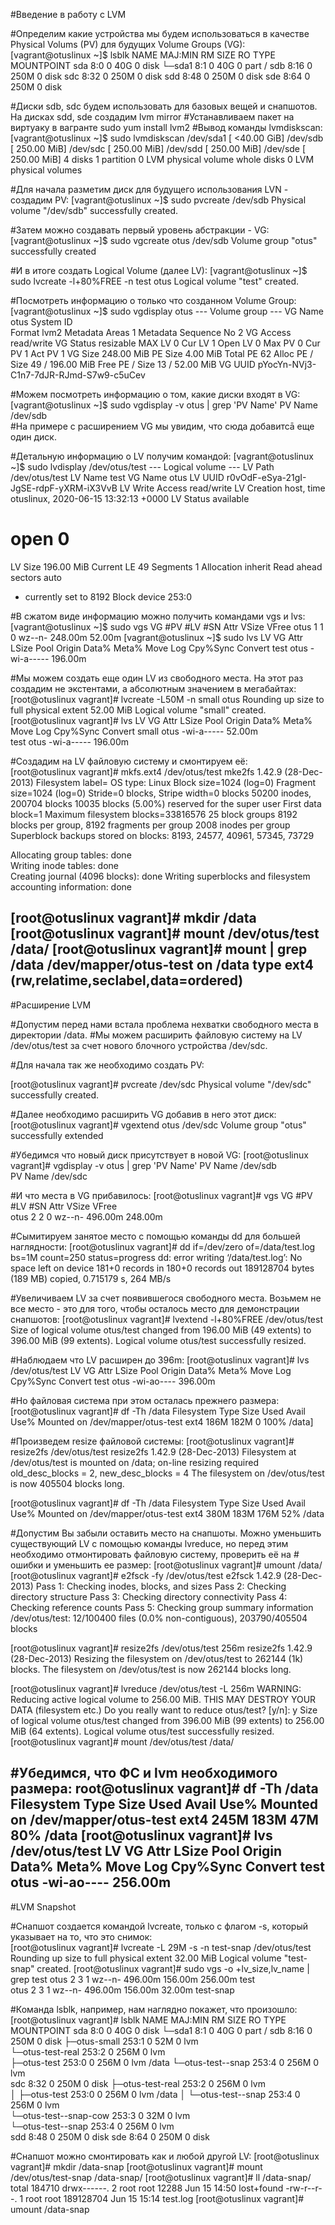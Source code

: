 #Введение в работу с LVM

#Определим какие устройства мы будем использоваться в качестве Physical Volums (PV) для будущих Volume Groups (VG):
[vagrant@otuslinux ~]$ lsblk
NAME   MAJ:MIN RM  SIZE RO TYPE MOUNTPOINT
sda      8:0    0   40G  0 disk 
└─sda1   8:1    0   40G  0 part /
sdb      8:16   0  250M  0 disk 
sdc      8:32   0  250M  0 disk 
sdd      8:48   0  250M  0 disk 
sde      8:64   0  250M  0 disk 

#Диски sdb, sdc будем использовать для базовых вещей и снапшотов. На дисках sdd, sde создадим lvm mirror
#Устанавливаем пакет на виртуаку в вагранте sudo yum install lvm2
#Вывод команды lvmdiskscan:
[vagrant@otuslinux ~]$ sudo lvmdiskscan
  /dev/sda1 [     <40.00 GiB] 
  /dev/sdb  [     250.00 MiB] 
  /dev/sdc  [     250.00 MiB] 
  /dev/sdd  [     250.00 MiB] 
  /dev/sde  [     250.00 MiB] 
  4 disks
  1 partition
  0 LVM physical volume whole disks
  0 LVM physical volumes

#Для начала разметим диск для будущего использования LVN - создадим PV:
[vagrant@otuslinux ~]$ sudo pvcreate /dev/sdb
  Physical volume "/dev/sdb" successfully created.

#Затем можно создавать первый уровень абстракции - VG:
[vagrant@otuslinux ~]$ sudo vgcreate otus /dev/sdb
  Volume group "otus" successfully created

#И в итоге создать Logical Volume (далее LV):
[vagrant@otuslinux ~]$ sudo lvcreate -l+80%FREE -n test otus
  Logical volume "test" created.

#Посмотреть информацию о только что созданном Volume Group:
[vagrant@otuslinux ~]$ sudo vgdisplay otus
  --- Volume group ---
  VG Name               otus
  System ID             
  Format                lvm2
  Metadata Areas        1
  Metadata Sequence No  2
  VG Access             read/write
  VG Status             resizable
  MAX LV                0
  Cur LV                1
  Open LV               0
  Max PV                0
  Cur PV                1
  Act PV                1
  VG Size               248.00 MiB
  PE Size               4.00 MiB
  Total PE              62
  Alloc PE / Size       49 / 196.00 MiB
  Free  PE / Size       13 / 52.00 MiB
  VG UUID               pYocYn-NVj3-C1n7-7dJR-RJmd-S7w9-c5uCev

  #Можем посмотреть информацию о том, какие диски входят в VG:
  [vagrant@otuslinux ~]$ sudo vgdisplay -v otus | grep 'PV Name'
  PV Name               /dev/sdb     
  #На примере с расширением VG мы увидим, что сюда добавитсā еще один диск.

  #Детальную информацию о LV получим командой:
  [vagrant@otuslinux ~]$ sudo  lvdisplay /dev/otus/test
  --- Logical volume ---
  LV Path                /dev/otus/test
  LV Name                test
  VG Name                otus
  LV UUID                r0vOdF-eSya-21gI-JgSE-rdpF-yXRM-iX3VvB
  LV Write Access        read/write
  LV Creation host, time otuslinux, 2020-06-15 13:32:13 +0000
  LV Status              available
  # open                 0
  LV Size                196.00 MiB
  Current LE             49
  Segments               1
  Allocation             inherit
  Read ahead sectors     auto
  - currently set to     8192
  Block device           253:0

  #В сжатом виде информацию можно получить командами vgs и lvs:
  [vagrant@otuslinux ~]$ sudo vgs
  VG   #PV #LV #SN Attr   VSize   VFree 
  otus   1   1   0 wz--n- 248.00m 52.00m
  [vagrant@otuslinux ~]$ sudo lvs
  LV   VG   Attr       LSize   Pool Origin Data%  Meta%  Move Log Cpy%Sync Convert
  test otus -wi-a----- 196.00m                     

#Мы можем создать еще один LV из свободного места. На этот раз создадим не
экстентами, а абсолютным значением в мегабайтах:
[root@otuslinux vagrant]# lvcreate -L50M -n small otus
  Rounding up size to full physical extent 52.00 MiB
  Logical volume "small" created.
[root@otuslinux vagrant]# lvs
  LV    VG   Attr       LSize   Pool Origin Data%  Meta%  Move Log Cpy%Sync Convert
  small otus -wi-a-----  52.00m                                                    
  test  otus -wi-a----- 196.00m                 

#Создадим на LV файловую систему и смонтируем её:                                               
[root@otuslinux vagrant]# mkfs.ext4 /dev/otus/test
mke2fs 1.42.9 (28-Dec-2013)
Filesystem label=
OS type: Linux
Block size=1024 (log=0)
Fragment size=1024 (log=0)
Stride=0 blocks, Stripe width=0 blocks
50200 inodes, 200704 blocks
10035 blocks (5.00%) reserved for the super user
First data block=1
Maximum filesystem blocks=33816576
25 block groups
8192 blocks per group, 8192 fragments per group
2008 inodes per group
Superblock backups stored on blocks: 
        8193, 24577, 40961, 57345, 73729

Allocating group tables: done                            
Writing inode tables: done                            
Creating journal (4096 blocks): done
Writing superblocks and filesystem accounting information: done 

[root@otuslinux vagrant]#  mkdir /data
[root@otuslinux vagrant]# mount /dev/otus/test /data/
[root@otuslinux vagrant]# mount | grep /data
/dev/mapper/otus-test on /data type ext4 (rw,relatime,seclabel,data=ordered)
-------------------------------------------------------------------------------------------------------
#Расширение LVM

#Допустим перед нами встала проблема нехватки свободного места в директории /data.
#Мы можем расширить файловую систему на LV /dev/otus/test за счет нового блочного устройства /dev/sdc.

#Для начала так же необходимо создать PV:

[root@otuslinux vagrant]# pvcreate /dev/sdc
  Physical volume "/dev/sdc" successfully created.

#Далее необходимо расширить VG добавив в него этот диск:
[root@otuslinux vagrant]#  vgextend otus /dev/sdc
  Volume group "otus" successfully extended

#Убедимся что новый диск присутствует в новой VG: 
[root@otuslinux vagrant]# vgdisplay -v otus | grep 'PV Name'
  PV Name               /dev/sdb     
  PV Name               /dev/sdc     

#И что места в VG прибавилось:
[root@otuslinux vagrant]# vgs
  VG   #PV #LV #SN Attr   VSize   VFree  
  otus   2   2   0 wz--n- 496.00m 248.00m

#Сымитируем занятое место с помощью команды dd для большей наглядности:
[root@otuslinux vagrant]# dd if=/dev/zero of=/data/test.log bs=1M count=250 status=progress
dd: error writing ‘/data/test.log’: No space left on device
181+0 records in
180+0 records out
189128704 bytes (189 MB) copied, 0.715179 s, 264 MB/s

#Увеличиваем LV за счет появившегося свободного места. Возьмем не все место - это для того, чтобы осталось место для демонстрации снапшотов:
[root@otuslinux vagrant]# lvextend -l+80%FREE /dev/otus/test
  Size of logical volume otus/test changed from 196.00 MiB (49 extents) to 396.00 MiB (99 extents).
  Logical volume otus/test successfully resized.

#Наблюдаем что LV расширен до 396m:
[root@otuslinux vagrant]#  lvs /dev/otus/test
  LV   VG   Attr       LSize   Pool Origin Data%  Meta%  Move Log Cpy%Sync Convert
  test otus -wi-ao---- 396.00m      

#Но файловая система при этом осталась прежнего размера:
[root@otuslinux vagrant]# df -Th /data
Filesystem            Type  Size  Used Avail Use% Mounted on
/dev/mapper/otus-test ext4  186M  182M     0 100% /data]

#Произведем resize файловой системы:
[root@otuslinux vagrant]#  resize2fs /dev/otus/test
resize2fs 1.42.9 (28-Dec-2013)
Filesystem at /dev/otus/test is mounted on /data; on-line resizing required
old_desc_blocks = 2, new_desc_blocks = 4
The filesystem on /dev/otus/test is now 405504 blocks long.

[root@otuslinux vagrant]# df -Th /data
Filesystem            Type  Size  Used Avail Use% Mounted on
/dev/mapper/otus-test ext4  380M  183M  176M  52% /data

#Допустим Вы забыли оставить место на снапшоты. Можно уменьшить существующий LV с помощью команды lvreduce, но перед этим необходимо отмонтировать файловую систему, проверить её на # ошибки и уменьшить ее размер:
[root@otuslinux vagrant]# umount /data/
[root@otuslinux vagrant]# e2fsck -fy /dev/otus/test
e2fsck 1.42.9 (28-Dec-2013)
Pass 1: Checking inodes, blocks, and sizes
Pass 2: Checking directory structure
Pass 3: Checking directory connectivity
Pass 4: Checking reference counts
Pass 5: Checking group summary information
/dev/otus/test: 12/100400 files (0.0% non-contiguous), 203790/405504 blocks

[root@otuslinux vagrant]# resize2fs /dev/otus/test 256m
resize2fs 1.42.9 (28-Dec-2013)
Resizing the filesystem on /dev/otus/test to 262144 (1k) blocks.
The filesystem on /dev/otus/test is now 262144 blocks long.

[root@otuslinux vagrant]# lvreduce /dev/otus/test -L 256m
  WARNING: Reducing active logical volume to 256.00 MiB.
  THIS MAY DESTROY YOUR DATA (filesystem etc.)
Do you really want to reduce otus/test? [y/n]: y
  Size of logical volume otus/test changed from 396.00 MiB (99 extents) to 256.00 MiB (64 extents).
  Logical volume otus/test successfully resized.
[root@otuslinux vagrant]# mount /dev/otus/test /data/

#Убедимся, что ФС и lvm необходимого размера:
root@otuslinux vagrant]# df -Th /data
Filesystem            Type  Size  Used Avail Use% Mounted on
/dev/mapper/otus-test ext4  245M  183M   47M  80% /data
[root@otuslinux vagrant]# lvs /dev/otus/test
  LV   VG   Attr       LSize   Pool Origin Data%  Meta%  Move Log Cpy%Sync Convert
  test otus -wi-ao---- 256.00m 
------------------------------------------------------------------------------------------------------------------  
#LVM Snapshot

#Снапшот создается командой lvcreate, только с флагом -s, который указывает на то, что это снимок:  
[root@otuslinux vagrant]#  lvcreate -L 29M -s -n test-snap /dev/otus/test
  Rounding up size to full physical extent 32.00 MiB
  Logical volume "test-snap" created.
[root@otuslinux vagrant]# sudo vgs -o +lv_size,lv_name | grep test
  otus   2   3   1 wz--n- 496.00m 156.00m 256.00m test     
  otus   2   3   1 wz--n- 496.00m 156.00m  32.00m test-snap

#Команда lsblk, например, нам наглядно покажет, что произошло:
[root@otuslinux vagrant]# lsblk
NAME                  MAJ:MIN RM  SIZE RO TYPE MOUNTPOINT
sda                     8:0    0   40G  0 disk 
└─sda1                  8:1    0   40G  0 part /
sdb                     8:16   0  250M  0 disk 
├─otus-small          253:1    0   52M  0 lvm  
└─otus-test-real      253:2    0  256M  0 lvm  
  ├─otus-test         253:0    0  256M  0 lvm  /data
  └─otus-test--snap   253:4    0  256M  0 lvm  
sdc                     8:32   0  250M  0 disk 
├─otus-test-real      253:2    0  256M  0 lvm  
│ ├─otus-test         253:0    0  256M  0 lvm  /data
│ └─otus-test--snap   253:4    0  256M  0 lvm  
└─otus-test--snap-cow 253:3    0   32M  0 lvm  
  └─otus-test--snap   253:4    0  256M  0 lvm  
sdd                     8:48   0  250M  0 disk 
sde                     8:64   0  250M  0 disk 

#Снапшот можно смонтировать как и любой другой LV:
[root@otuslinux vagrant]# mkdir /data-snap
[root@otuslinux vagrant]#  mount /dev/otus/test-snap /data-snap/
[root@otuslinux vagrant]# ll /data-snap/
total 184710
drwx------. 2 root root     12288 Jun 15 14:50 lost+found
-rw-r--r--. 1 root root 189128704 Jun 15 15:14 test.log
[root@otuslinux vagrant]# umount /data-snap




  